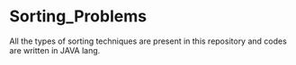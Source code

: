 # Sorting_Problems
All the types of sorting techniques are present in this repository and codes are written in JAVA lang.
